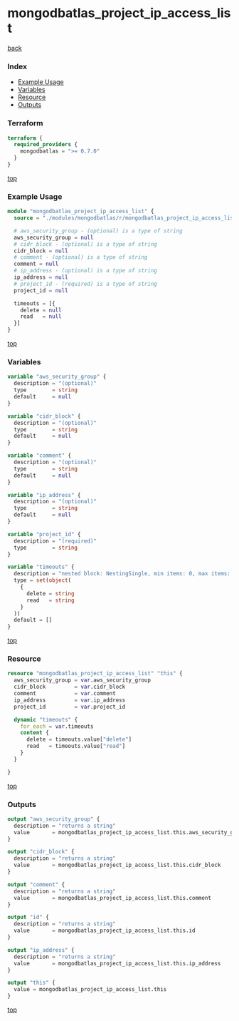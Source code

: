 # mongodbatlas_project_ip_access_list

[back](../mongodbatlas.md)

### Index

- [Example Usage](#example-usage)
- [Variables](#variables)
- [Resource](#resource)
- [Outputs](#outputs)

### Terraform

```terraform
terraform {
  required_providers {
    mongodbatlas = ">= 0.7.0"
  }
}
```

[top](#index)

### Example Usage

```terraform
module "mongodbatlas_project_ip_access_list" {
  source = "./modules/mongodbatlas/r/mongodbatlas_project_ip_access_list"

  # aws_security_group - (optional) is a type of string
  aws_security_group = null
  # cidr_block - (optional) is a type of string
  cidr_block = null
  # comment - (optional) is a type of string
  comment = null
  # ip_address - (optional) is a type of string
  ip_address = null
  # project_id - (required) is a type of string
  project_id = null

  timeouts = [{
    delete = null
    read   = null
  }]
}
```

[top](#index)

### Variables

```terraform
variable "aws_security_group" {
  description = "(optional)"
  type        = string
  default     = null
}

variable "cidr_block" {
  description = "(optional)"
  type        = string
  default     = null
}

variable "comment" {
  description = "(optional)"
  type        = string
  default     = null
}

variable "ip_address" {
  description = "(optional)"
  type        = string
  default     = null
}

variable "project_id" {
  description = "(required)"
  type        = string
}

variable "timeouts" {
  description = "nested block: NestingSingle, min items: 0, max items: 0"
  type = set(object(
    {
      delete = string
      read   = string
    }
  ))
  default = []
}
```

[top](#index)

### Resource

```terraform
resource "mongodbatlas_project_ip_access_list" "this" {
  aws_security_group = var.aws_security_group
  cidr_block         = var.cidr_block
  comment            = var.comment
  ip_address         = var.ip_address
  project_id         = var.project_id

  dynamic "timeouts" {
    for_each = var.timeouts
    content {
      delete = timeouts.value["delete"]
      read   = timeouts.value["read"]
    }
  }

}
```

[top](#index)

### Outputs

```terraform
output "aws_security_group" {
  description = "returns a string"
  value       = mongodbatlas_project_ip_access_list.this.aws_security_group
}

output "cidr_block" {
  description = "returns a string"
  value       = mongodbatlas_project_ip_access_list.this.cidr_block
}

output "comment" {
  description = "returns a string"
  value       = mongodbatlas_project_ip_access_list.this.comment
}

output "id" {
  description = "returns a string"
  value       = mongodbatlas_project_ip_access_list.this.id
}

output "ip_address" {
  description = "returns a string"
  value       = mongodbatlas_project_ip_access_list.this.ip_address
}

output "this" {
  value = mongodbatlas_project_ip_access_list.this
}
```

[top](#index)